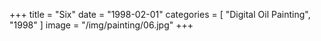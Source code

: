 +++
title = "Six"
date = "1998-02-01"
categories = [ "Digital Oil Painting", "1998" ]
image = "/img/painting/06.jpg"
+++

